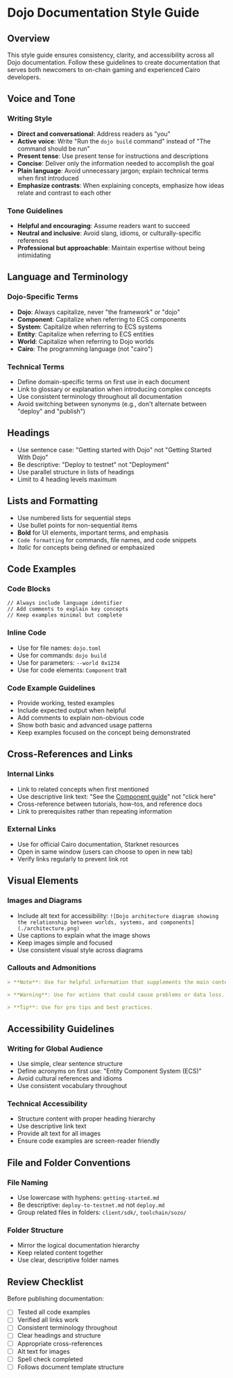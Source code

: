 # Dojo Documentation Style Guide

## Overview

This style guide ensures consistency, clarity, and accessibility across all Dojo documentation. Follow these guidelines to create documentation that serves both newcomers to on-chain gaming and experienced Cairo developers.

## Voice and Tone

### Writing Style
- **Direct and conversational**: Address readers as "you"
- **Active voice**: Write "Run the `dojo build` command" instead of "The command should be run"
- **Present tense**: Use present tense for instructions and descriptions
- **Concise**: Deliver only the information needed to accomplish the goal
- **Plain language**: Avoid unnecessary jargon; explain technical terms when first introduced
- **Emphasize contrasts**: When explaining concepts, emphasize how ideas relate and contrast to each other

### Tone Guidelines
- **Helpful and encouraging**: Assume readers want to succeed
- **Neutral and inclusive**: Avoid slang, idioms, or culturally-specific references
- **Professional but approachable**: Maintain expertise without being intimidating

## Language and Terminology

### Dojo-Specific Terms
- **Dojo**: Always capitalize, never "the framework" or "dojo"
- **Component**: Capitalize when referring to ECS components
- **System**: Capitalize when referring to ECS systems
- **Entity**: Capitalize when referring to ECS entities
- **World**: Capitalize when referring to Dojo worlds
- **Cairo**: The programming language (not "cairo")

### Technical Terms
- Define domain-specific terms on first use in each document
- Link to glossary or explanation when introducing complex concepts
- Use consistent terminology throughout all documentation
- Avoid switching between synonyms (e.g., don't alternate between "deploy" and "publish")

## Headings
- Use sentence case: "Getting started with Dojo" not "Getting Started With Dojo"
- Be descriptive: "Deploy to testnet" not "Deployment"
- Use parallel structure in lists of headings
- Limit to 4 heading levels maximum

## Lists and Formatting
- Use numbered lists for sequential steps
- Use bullet points for non-sequential items
- **Bold** for UI elements, important terms, and emphasis
- `Code formatting` for commands, file names, and code snippets
- *Italic* for concepts being defined or emphasized

## Code Examples

### Code Blocks
```cairo
// Always include language identifier
// Add comments to explain key concepts
// Keep examples minimal but complete
```

### Inline Code
- Use for file names: `dojo.toml`
- Use for commands: `dojo build`
- Use for parameters: `--world 0x1234`
- Use for code elements: `Component` trait

### Code Example Guidelines
- Provide working, tested examples
- Include expected output when helpful
- Add comments to explain non-obvious code
- Show both basic and advanced usage patterns
- Keep examples focused on the concept being demonstrated

## Cross-References and Links

### Internal Links
- Link to related concepts when first mentioned
- Use descriptive link text: "See the [Component guide](./components.md)" not "click here"
- Cross-reference between tutorials, how-tos, and reference docs
- Link to prerequisites rather than repeating information

### External Links
- Use for official Cairo documentation, Starknet resources
- Open in same window (users can choose to open in new tab)
- Verify links regularly to prevent link rot

## Visual Elements

### Images and Diagrams
- Include alt text for accessibility: `![Dojo architecture diagram showing the relationship between worlds, systems, and components](./architecture.png)`
- Use captions to explain what the image shows
- Keep images simple and focused
- Use consistent visual style across diagrams

### Callouts and Admonitions
```markdown
> **Note**: Use for helpful information that supplements the main content.

> **Warning**: Use for actions that could cause problems or data loss.

> **Tip**: Use for pro tips and best practices.
```

## Accessibility Guidelines

### Writing for Global Audience
- Use simple, clear sentence structure
- Define acronyms on first use: "Entity Component System (ECS)"
- Avoid cultural references and idioms
- Use consistent vocabulary throughout

### Technical Accessibility
- Structure content with proper heading hierarchy
- Use descriptive link text
- Provide alt text for all images
- Ensure code examples are screen-reader friendly

## File and Folder Conventions

### File Naming
- Use lowercase with hyphens: `getting-started.md`
- Be descriptive: `deploy-to-testnet.md` not `deploy.md`
- Group related files in folders: `client/sdk/`, `toolchain/sozo/`

### Folder Structure
- Mirror the logical documentation hierarchy
- Keep related content together
- Use clear, descriptive folder names

## Review Checklist

Before publishing documentation:
- [ ] Tested all code examples
- [ ] Verified all links work
- [ ] Consistent terminology throughout
- [ ] Clear headings and structure
- [ ] Appropriate cross-references
- [ ] Alt text for images
- [ ] Spell check completed
- [ ] Follows document template structure
